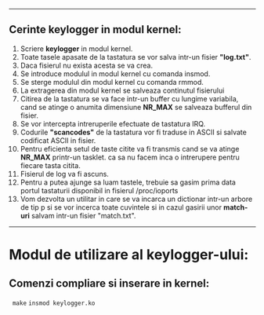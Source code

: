                                
----------------------------
## Cerinte keylogger in modul kernel:


1. Scriere **keylogger** in modul kernel.
2. Toate tasele apasate de la tastatura se vor salva intr-un fisier **"log.txt"**.
3. Daca fisierul nu exista acesta se va crea.
4. Se introduce modulul in modul kernel cu comanda insmod.
5. Se sterge modulul din modul kernel cu comanda rmmod.
6. La extragerea din modul kernel se salveaza continutul fisierului
7. Citirea de la tastatura se va face intr-un buffer cu lungime variabila, cand se atinge
o anumita dimensiune **NR_MAX** se salveaza bufferul din fisier.
8. Se vor intercepta intreruperile efectuate de tastatura IRQ.
9. Codurile **"scancodes"** de la tastatura vor fi traduse in ASCII si salvate codificat ASCII in fisier.
10. Pentru eficienta setul de taste citite va fi transmis cand se va atinge **NR_MAX** printr-un tasklet.
ca sa nu facem inca o intrerupere pentru fiecare tasta citita.
11. Fisierul de log va fi ascuns.
12. Pentru a putea ajunge sa luam tastele, trebuie sa gasim prima data portul tastaturii disponibil in fisierul /proc/ioports
13. Vom dezvolta un utilitar in care se va incarca un dictionar intr-un arbore de tip p si se vor incerca toate cuvintele
si in cazul gasirii unor **match-uri** salvam intr-un fisier "match.txt".


----------------------------

# Modul de utilizare al keylogger-ului:

## Comenzi compliare si inserare in kernel:
` make`
`insmod keylogger.ko`
  
 
